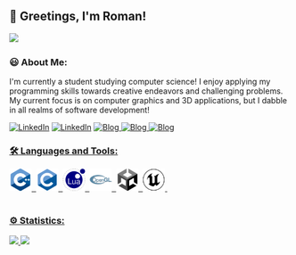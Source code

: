 ## 👋 Greetings, I'm Roman!

<div id="header">
  <img src="https://i.redd.it/jb0u633yc7v81.gif" width="400"/>
</div>

### 😃 About Me:

<p>I'm currently a student studying computer science! I enjoy applying my programming skills towards creative endeavors and challenging problems. My current focus is on computer graphics and 3D applications, but I dabble in all realms of software development!</p>

<div id="badges">
  <a href="https://romanstanuch.com/Pages/home.html"><img src="https://img.shields.io/badge/Personal_Site-blue?style=for-the-badge&logo=linkedin&logoColor=white" alt="LinkedIn"/></a>
    <a href="https://www.linkedin.com/in/roman-stanuch-aa4801320/"><img src="https://img.shields.io/badge/LinkedIn-blue?style=for-the-badge&logo=linkedin&logoColor=white" alt="LinkedIn"/></a>
  <a href="https://polygonal.hashnode.dev/?source=top_nav_blog_home"><img src="https://img.shields.io/badge/Blog-blue?style=for-the-badge&logo=linkedin&logoColor=white" alt="Blog"/>
      <a href="https://www.youtube.com/@polygonallabs"><img src="https://img.shields.io/badge/YouTube-blue?style=for-the-badge&logo=linkedin&logoColor=white" alt="Blog"/>
          <a href="https://x.com/PolygonalLabs"><img src="https://img.shields.io/badge/Twitter-blue?style=for-the-badge&logo=linkedin&logoColor=white" alt="Blog"/>
</div>

### 🛠 Languages and Tools:

<div>
<img src="https://github.com/devicons/devicon/blob/master/icons/cplusplus/cplusplus-original.svg" title="CPlusPlus" alt="CPlusPlus" width="40" height="40"/>&nbsp;
<img src="https://github.com/devicons/devicon/blob/master/icons/c/c-original.svg" title="C" alt="C" width="40" height="40"/>&nbsp;
<img src="https://github.com/devicons/devicon/blob/master/icons/lua/lua-original.svg" title="Lua" alt="Lua" width="40" height="40"/>&nbsp;
<img src="https://github.com/devicons/devicon/blob/master/icons/opengl/opengl-original.svg" title="OpenGL" alt="OpenGL" width="40" height="40"/>&nbsp;
<img src="https://github.com/devicons/devicon/blob/master/icons/unity/unity-original.svg" title="Unity" alt="Unity" width="40" height="40"/>&nbsp;
<img src="https://github.com/devicons/devicon/blob/master/icons/unrealengine/unrealengine-original.svg" title="Unreal" alt="Unreal" width="40" height="40"/>&nbsp;
</div>

<br />

### ⚙️ Statistics:
<p>
<a href="https://github.com/Roman-Stanuch">
  <img height="180em" src="https://github-readme-stats-eight-theta.vercel.app/api?username=Roman-Stanuch&show_icons=true&theme=vision-friendly-dark&include_all_commits=true&count_private=true"/>
  <img height="180em" src="https://github-readme-stats-eight-theta.vercel.app/api/top-langs/?username=Roman-Stanuch&layout=compact&langs_count=8&theme=vision-friendly-dark"/>
</a>
</p>
